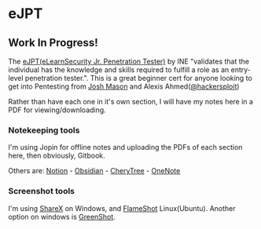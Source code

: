 # eJPT

## W**ork In Progress!**

The [eJPT(eLearnSecurity Jr. Penetration Tester)](https://my.ine.com/CyberSecurity/learning-paths/61f88d91-79ff-4d8f-af68-873883dbbd8c/penetration-testing-student-v2) by INE "validates that the individual has the knowledge and skills required to fulfill a role as an entry-level penetration tester.". This is a great beginner cert for anyone looking to get into Pentesting from [Josh Mason](https://ine.com/learning/instructors/josh-mason) and Alexis Ahmed([@hackersploit](https://twitter.com/HackerSploit))

Rather than have each one in it's own section, I will have my notes here in a PDF for viewing/downloading.

### Notekeeping tools

I'm using Jopin for offline notes and uploading the PDFs of each section here, then obviously, Gitbook.

Others are: [Notion](https://www.notion.so/product) - [Obsidian](https://obsidian.md/) - [CheryTree](https://www.giuspen.com/cherrytree/) - [OneNote](https://products.office.com/en-us/onenote/digital-note-taking-app?rtc=1)

### Screenshot tools

I'm using [ShareX](https://getsharex.com/) on Windows, and [FlameShot](https://github.com/lupoDharkael/flameshot) Linux(Ubuntu). Another option on windows is [GreenShot](https://getgreenshot.org/downloads/).
